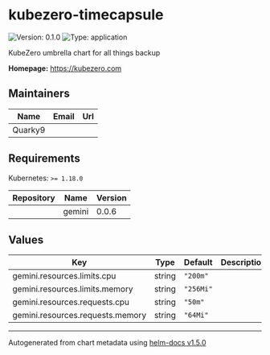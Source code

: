 # kubezero-timecapsule

![Version: 0.1.0](https://img.shields.io/badge/Version-0.1.0-informational?style=flat-square) ![Type: application](https://img.shields.io/badge/Type-application-informational?style=flat-square)

KubeZero umbrella chart for all things backup

**Homepage:** <https://kubezero.com>

## Maintainers

| Name | Email | Url |
| ---- | ------ | --- |
| Quarky9 |  |  |

## Requirements

Kubernetes: `>= 1.18.0`

| Repository | Name | Version |
|------------|------|---------|
|  | gemini | 0.0.6 |

## Values

| Key | Type | Default | Description |
|-----|------|---------|-------------|
| gemini.resources.limits.cpu | string | `"200m"` |  |
| gemini.resources.limits.memory | string | `"256Mi"` |  |
| gemini.resources.requests.cpu | string | `"50m"` |  |
| gemini.resources.requests.memory | string | `"64Mi"` |  |

----------------------------------------------
Autogenerated from chart metadata using [helm-docs v1.5.0](https://github.com/norwoodj/helm-docs/releases/v1.5.0)
